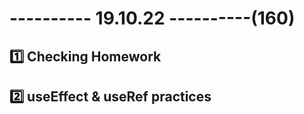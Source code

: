 # ---------- 19.10.22 ----------(160)

## 1️⃣ Checking Homework

## 2️⃣ useEffect & useRef practices
